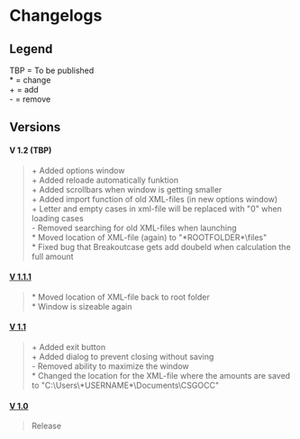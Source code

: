 # Changelogs  
  
## Legend
TBP = To be published  
\* = change  
\+ = add  
\- = remove  
  
  
## Versions
#### V 1.2 (TBP)
> \+ Added options window   
> \+ Added reloade automatically funktion   
> \+ Added scrollbars when window is getting smaller   
> \+ Added import function of old XML-files (in new options window)   
> \+ Letter and empty cases in xml-file will be replaced with "0" when loading cases   
> \- Removed searching for old XML-files when launching   
> \* Moved location of XML-file (again) to "\*ROOTFOLDER*\\files"   
> \* Fixed bug that Breakoutcase gets add doubeld when calculation the full amount


#### [V 1.1.1](https://github.com/NoelTheN00B/CSGO-Case-Calculator/releases/tag/v1.1.1)
> \* Moved location of XML-file back to root folder   
> \* Window is sizeable again   


#### [V 1.1](https://github.com/NoelTheN00B/CSGO-Case-Calculator/releases/tag/v1.1)
> \+ Added exit button  
> \+ Added dialog to prevent closing without saving  
> \- Removed ability to maximize the window  
> \* Changed the location for the XML-file where the amounts are saved to "C:\Users\\\*USERNAME*\Documents\CSGOCC"  


#### [V 1.0](https://github.com/NoelTheN00B/CSGO-Case-Calculator/releases/tag/v1.0)
> Release

